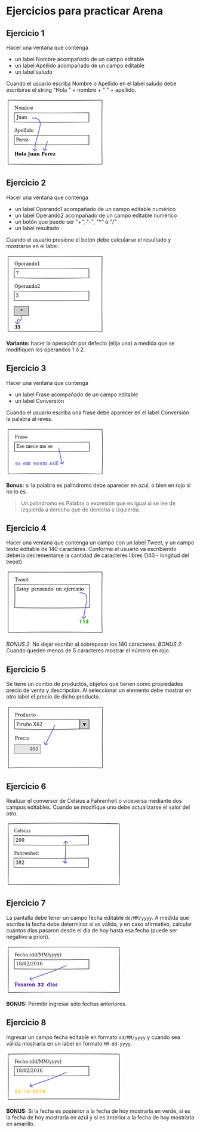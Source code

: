 # Ejercicios para practicar Arena

## Ejercicio 1

Hacer una ventana que contenga

- un label Nombre acompañado de un campo editable
- un label Apellido acompañado de un campo editable
- un label saludo

Cuando el usuario escriba Nombre o Apellido en el label saludo debe escribirse el string "Hola " + nombre + " " + apellido.

![ej1](_img/ej1.png)

## Ejercicio 2

Hacer una ventana que contenga

- un label Operando1 acompañado de un campo editable numérico
- un label Operando2 acompañado de un campo editable numérico
- un botón que puede ser "+", "-", "*" ó "/"
- un label resultado

Cuando el usuario presione el botón debe calcularse el resultado y mostrarse en el label.

![ej2](_img/ej2.png)

**Variante:** hacer la operación por defecto (elija una) a medida que se modifiquen los operandos 1 ó 2.


## Ejercicio 3

Hacer una ventana que contenga

- un label Frase acompañado de un campo editable
- un label Conversión

Cuando el usuario escriba una frase debe aparecer en el label Conversión la palabra al revés. 

![ej3](_img/ej3.png)


**Bonus:** si la palabra es palíndromo debe aparecer en azul, o bien en rojo si no lo es.

> Un palíndromo es Palabra o expresión que es igual si se lee de izquierda a derecha que de derecha a izquierda.


## Ejercicio 4

Hacer una ventana que contenga un campo con un label Tweet, y un campo texto editable de 140 caracteres. Conforme el usuario va escribiendo debería decrementarse la cantidad de caracteres libres (140 - longitud del tweet)

![ej4](_img/ej4.png)

*BONUS 2:* No dejar escribir al sobrepasar los 140 caracteres.
*BONUS 2:* Cuando queden menos de 5 caracteres mostrar el número en rojo.


## Ejercicio 5

Se tiene un combo de productos, objetos que tienen como propiedades precio de venta y descripción. Al seleccionar un elemento debe mostrar en otro label el precio de dicho producto.

![ej5](_img/ej5.png)

## Ejercicio 6

Realizar el conversor de Celsius a Fahrenheit o viceversa mediante dos campos editables. Cuando se modifique uno debe actualizarse el valor del otro.

![ej6](_img/ej6.png)

## Ejercicio 7

La pantalla debe tener un campo fecha editable `dd/MM/yyyy`. A medida que escribe la fecha debe determinar si es válida, y en caso afirmativo, calcular cuántos días pasaron desde el día de hoy hasta esa fecha (puede ser negativo a priori).

![ej7](_img/ej7.png)

**BONUS:** Permitir ingresar sólo fechas anteriores. 


## Ejercicio 8

Ingresar un campo fecha editable en formato `dd/MM/yyyy` y cuando sea válida mostrarla en un label en formato `MM-dd-yyyy`.

![ej8](_img/ej8.png)

**BONUS:** Si la fecha es posterior a la fecha de hoy mostrarla en verde, si es la fecha de hoy mostrarla en azul y si es anterior a la fecha de hoy mostrarla en amarillo.